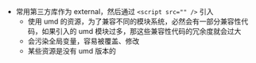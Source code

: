 - 常用第三方库作为 external，然后通过 `<script src="" />` 引入
  - 使用 umd 的资源，为了兼容不同的模块系统，必然会有一部分兼容性代码，如果引入的 umd 模块过多，那这些兼容性代码的冗余度就会过大
  - 会污染全局变量，容易被覆盖、修改
  - 某些资源是没有 umd 版本的

